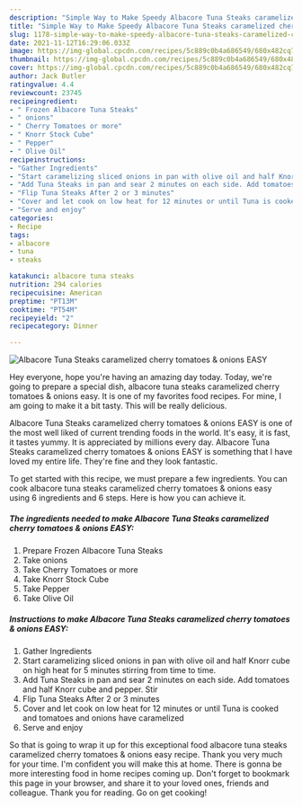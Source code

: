 ```yaml
---
description: "Simple Way to Make Speedy Albacore Tuna Steaks caramelized cherry tomatoes &amp;amp; onions EASY"
title: "Simple Way to Make Speedy Albacore Tuna Steaks caramelized cherry tomatoes &amp;amp; onions EASY"
slug: 1178-simple-way-to-make-speedy-albacore-tuna-steaks-caramelized-cherry-tomatoes-and-amp-onions-easy
date: 2021-11-12T16:29:06.033Z
image: https://img-global.cpcdn.com/recipes/5c889c0b4a686549/680x482cq70/albacore-tuna-steaks-caramelized-cherry-tomatoes-onions-easy-recipe-main-photo.jpg
thumbnail: https://img-global.cpcdn.com/recipes/5c889c0b4a686549/680x482cq70/albacore-tuna-steaks-caramelized-cherry-tomatoes-onions-easy-recipe-main-photo.jpg
cover: https://img-global.cpcdn.com/recipes/5c889c0b4a686549/680x482cq70/albacore-tuna-steaks-caramelized-cherry-tomatoes-onions-easy-recipe-main-photo.jpg
author: Jack Butler
ratingvalue: 4.4
reviewcount: 23745
recipeingredient:
- " Frozen Albacore Tuna Steaks"
- " onions"
- " Cherry Tomatoes or more"
- " Knorr Stock Cube"
- " Pepper"
- " Olive Oil"
recipeinstructions:
- "Gather Ingredients"
- "Start caramelizing sliced onions in pan with olive oil and half Knorr cube on high heat for 5 minutes stirring from time to time."
- "Add Tuna Steaks in pan and sear 2 minutes on each side. Add tomatoes and half Knorr cube and pepper. Stir"
- "Flip Tuna Steaks After 2 or 3 minutes"
- "Cover and let cook on low heat for 12 minutes or until Tuna is cooked and tomatoes and onions have caramelized"
- "Serve and enjoy"
categories:
- Recipe
tags:
- albacore
- tuna
- steaks

katakunci: albacore tuna steaks 
nutrition: 294 calories
recipecuisine: American
preptime: "PT13M"
cooktime: "PT54M"
recipeyield: "2"
recipecategory: Dinner

---
```



![Albacore Tuna Steaks caramelized cherry tomatoes &amp; onions EASY](https://img-global.cpcdn.com/recipes/5c889c0b4a686549/680x482cq70/albacore-tuna-steaks-caramelized-cherry-tomatoes-onions-easy-recipe-main-photo.jpg)

Hey everyone, hope you're having an amazing day today. Today, we're going to prepare a special dish, albacore tuna steaks caramelized cherry tomatoes &amp; onions easy. It is one of my favorites food recipes. For mine, I am going to make it a bit tasty. This will be really delicious.



Albacore Tuna Steaks caramelized cherry tomatoes &amp; onions EASY is one of the most well liked of current trending foods in the world. It's easy, it is fast, it tastes yummy. It is appreciated by millions every day. Albacore Tuna Steaks caramelized cherry tomatoes &amp; onions EASY is something that I have loved my entire life. They're fine and they look fantastic.


To get started with this recipe, we must prepare a few ingredients. You can cook albacore tuna steaks caramelized cherry tomatoes &amp; onions easy using 6 ingredients and 6 steps. Here is how you can achieve it.

<!--inarticleads1-->

##### The ingredients needed to make Albacore Tuna Steaks caramelized cherry tomatoes &amp; onions EASY:

1. Prepare  Frozen Albacore Tuna Steaks
1. Take  onions
1. Take  Cherry Tomatoes or more
1. Take  Knorr Stock Cube
1. Take  Pepper
1. Take  Olive Oil




<!--inarticleads2-->

##### Instructions to make Albacore Tuna Steaks caramelized cherry tomatoes &amp; onions EASY:

1. Gather Ingredients
1. Start caramelizing sliced onions in pan with olive oil and half Knorr cube on high heat for 5 minutes stirring from time to time.
1. Add Tuna Steaks in pan and sear 2 minutes on each side. Add tomatoes and half Knorr cube and pepper. Stir
1. Flip Tuna Steaks After 2 or 3 minutes
1. Cover and let cook on low heat for 12 minutes or until Tuna is cooked and tomatoes and onions have caramelized
1. Serve and enjoy




So that is going to wrap it up for this exceptional food albacore tuna steaks caramelized cherry tomatoes &amp; onions easy recipe. Thank you very much for your time. I'm confident you will make this at home. There is gonna be more interesting food in home recipes coming up. Don't forget to bookmark this page in your browser, and share it to your loved ones, friends and colleague. Thank you for reading. Go on get cooking!
